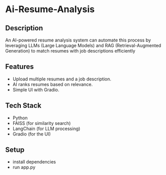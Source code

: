 # Ai-Resume-Analysis
## Description
An AI-powered resume analysis system can automate this process by leveraging LLMs (Large Language Models) and RAG (Retrieval-Augmented Generation) to match resumes with job descriptions efficiently
## Features
- Upload multiple resumes and a job description.
- AI ranks resumes based on relevance.
- Simple UI with Gradio.
## Tech Stack
- Python
- FAISS (for similarity search)
- LangChain (for LLM processing)
- Gradio (for the UI)
## Setup
- install dependencies
- run app.py
